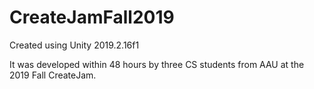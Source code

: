 # CreateJamFall2019

Created using Unity 2019.2.16f1

It was developed within 48 hours by three CS students from AAU at the 2019 Fall CreateJam.

